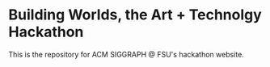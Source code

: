 # Building Worlds, the Art + Technolgy Hackathon

This is the repository for ACM SIGGRAPH @ FSU's hackathon website.
